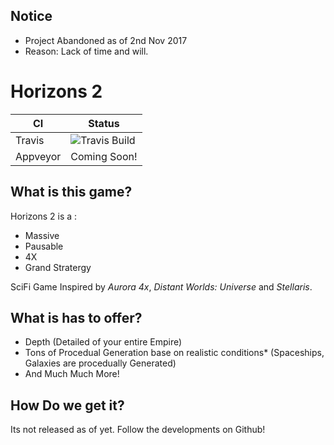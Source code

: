 ## Notice
- Project Abandoned as of 2nd Nov 2017
- Reason: Lack of time and will.

# Horizons 2
| CI | Status |
| --- | --- |
| Travis | ![Travis Build](https://travis-ci.org/Joshwoo70/Horizons-2.svg?branch=master) |
|Appveyor | Coming Soon! |

## What is this game?
Horizons 2 is a :
- Massive
- Pausable
- 4X
- Grand Stratergy

SciFi Game Inspired by *Aurora 4x*, *Distant Worlds: Universe* and *Stellaris*.

## What is has to offer?
- Depth (Detailed of your entire Empire)
- Tons of Procedual Generation base on realistic conditions* (Spaceships, Galaxies are procedually Generated)
- And Much Much More!
## How Do we get it?
Its not released as of yet. Follow the developments on Github!
